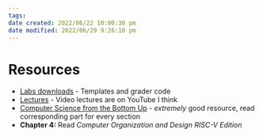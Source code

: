 ```yaml
---
tags: 
date created: 2022/06/22 10:00:30 pm
date modified: 2022/06/29 9:26:10 pm
---
```


# Resources

- [Labs downloads](http://www.csapp.cs.cmu.edu/3e/labs.html) - Templates and grader code
- [Lectures](http://www.cs.cmu.edu/afs/cs.cmu.edu/academic/class/15213-f17/www/schedule.html) - Video lectures are on YouTube I think
- [Computer Science from the Bottom Up](http://bottomupcs.com/) - *extremely* good resource, read corresponding part for every section
- **Chapter 4:** Read *Computer Organization and Design RISC-V Edition*